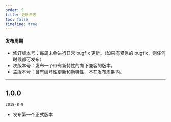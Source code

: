```yaml
---
order: 5
title: 更新日志
toc: false
timeline: true
---
```


#### 发布周期

* 修订版本号：每周末会进行日常 bugfix 更新。（如果有紧急的 bugfix，则任何时候都可发布）
* 次版本号：发布一个带有新特性的向下兼容的版本。
* 主版本号：含有破坏性更新和新特性，不在发布周期内。

---

## 1.0.0

`2018-8-9`

* 发布第一个正式版本
